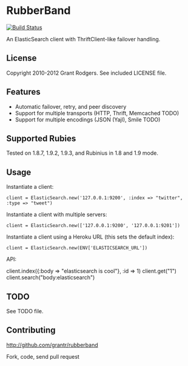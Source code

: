 
# RubberBand
[![Build Status](https://secure.travis-ci.org/grantr/rubberband.png?branch=master)](http://travis-ci.org/grantr/rubberband)

An ElasticSearch client with ThriftClient-like failover handling.

## License

Copyright 2010-2012 Grant Rodgers. See included LICENSE file.

## Features

* Automatic failover, retry, and peer discovery
* Support for multiple transports (HTTP, Thrift, Memcached TODO)
* Support for multiple encodings (JSON (Yajl), Smile TODO)

## Supported Rubies

Tested on 1.8.7, 1.9.2, 1.9.3, and Rubinius in 1.8 and 1.9 mode.

## Usage

Instantiate a client:

    client = ElasticSearch.new('127.0.0.1:9200', :index => "twitter", :type => "tweet")

Instantiate a client with multiple servers:
  
    client = ElasticSearch.new(['127.0.0.1:9200', '127.0.0.1:9201'])

Instantiate a client using a Heroku URL (this sets the default index):

    client = ElasticSearch.new(ENV['ELASTICSEARCH_URL'])

API:

  client.index({:body => "elasticsearch is cool"}, :id => 1)
  client.get("1")
  client.search("body:elasticsearch")

## TODO

See TODO file.

## Contributing

http://github.com/grantr/rubberband

Fork, code, send pull request
